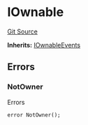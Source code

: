 # IOwnable
[Git Source](https://github.com/YBadiss/solidity-exercise-private/blob/e73d628aa9e06b66cb5c5a9c7957ecc26a49dec1/src/utils/Ownable.sol)

**Inherits:**
[IOwnableEvents](/src/utils/Ownable.sol/interface.IOwnableEvents.md)


## Errors
### NotOwner
Errors


```solidity
error NotOwner();
```

